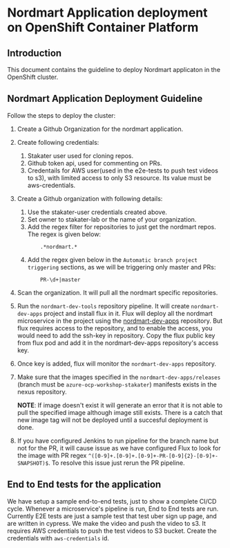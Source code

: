 # Nordmart Application deployment on OpenShift Container Platform


## Introduction

This document contains the guideline to deploy Nordmart applicaton in the OpenShift cluster.

## Nordmart Application Deployment Guideline

Follow the steps to deploy the cluster:

1. Create a Github Organization for the nordmart application.

2. Create following credentials:

    1. Stakater user used for cloning repos.
    2. Github token api, used for commenting on PRs.
    3. Credentails for AWS user(used in the e2e-tests to push test videos to s3), with limited access to only S3 resource. Its value must be aws-credentials.

3. Create a Github organization with following details:

    1. Use the stakater-user credentials created above.
    2. Set owner to stakater-lab or the name of your organization.
    2. Add the regex filter for repositories to just get the nordmart repos. The regex is given below:
       ```
           .*nordmart.*
       ```
    3. Add the regex given below in the `Automatic branch project triggering` sections, as we will be triggering only master and PRs:
       ```
           PR-\d+|master
       ```
4. Scan the organization. It will pull all the nordmart specific repositories.

5. Run the `nordmart-dev-tools` repository pipeline. It will create `nordmart-dev-apps` project and install flux in it. Flux will deploy all the nordmart microservice in the project using the [nordmart-dev-apps](https://github.com/stakater-lab/nordmart-dev-apps) repository. But flux requires access to the repository, and to enable the access, you would need to add the ssh-key in repository. Copy the flux public key from flux pod and add it in the nordmart-dev-apps repository's access key.

3. Once key is added, flux will monitor the `nordmart-dev-apps` repository.

4. Make sure that the images specified in the `nordmart-dev-apps/releases` (branch must be `azure-ocp-workshop-stakater`) manifests exists in the nexus repository.

   **NOTE**: If image doesn't exist it will generate an error that it is not able to pull the specified image although image still exists. There is a catch that new image tag will not be deployed until a succesful deployment is done.

5. If you have configured Jenkins to run pipeline for the branch name but not for the PR, it will cause issue as we have configured Flux to look for the image with PR regex `^([0-9]+.[0-9]+.[0-9]+-PR-[0-9]{2}-[0-9]+-SNAPSHOT)$`. To resolve this issue just rerun the PR pipeline.

## End to End tests for the application

We have setup a sample end-to-end tests, just to show a complete CI/CD cycle. Whenever a microservice's pipeline is run, End to End tests are run. Currently E2E tests are just a sample test that test uber sign up page, and are written in cypress. We make the video and push the video to s3. It requires AWS credentials to push the test videos to S3 bucket. Create the credentials with `aws-credentials` id.

